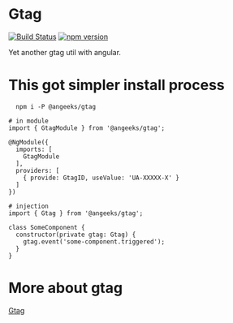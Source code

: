 # Gtag

[![Build Status](https://travis-ci.org/angeeks/gtag.svg?branch=master)](https://travis-ci.org/angeeks/gtag)
[![npm version](https://badge.fury.io/js/%40angeeks%2Fgtag.svg)](https://www.npmjs.com/package/@angeeks/gtag)

Yet another gtag util with angular.

# This got simpler install process

```
  npm i -P @angeeks/gtag
```

```
# in module
import { GtagModule } from '@angeeks/gtag';

@NgModule({
  imports: [
    GtagModule
  ],
  providers: [
    { provide: GtagID, useValue: 'UA-XXXXX-X' }
  ]
})

# injection
import { Gtag } from '@angeeks/gtag';

class SomeComponent {
  constructor(private gtag: Gtag) {
    gtag.event('some-component.triggered');
  }
}

```

# More about gtag

[Gtag](https://developers.google.com/gtagjs/reference/event)
